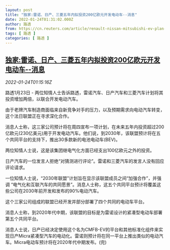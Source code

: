 ```yaml
---
layout: post
title: "独家:雷诺、日产、三菱五年内拟投资200亿欧元开发电动车--消息"
date: 2022-01-24T01:31:02.000Z
author: 路透
from: https://cn.reuters.com/article/renault-nissan-mitsubishi-ev-plan-0124-idCNKBS2JY02Q
tags: [ 路透 ]
categories: [ 路透 ]
---
```

<!--1642987862000-->
[独家:雷诺、日产、三菱五年内拟投资200亿欧元开发电动车--消息](https://cn.reuters.com/article/renault-nissan-mitsubishi-ev-plan-0124-idCNKBS2JY02Q)
------

<div>
<div><i>2022-01-24T01:15:16Z</i></div><p>路透1月23日 - 两位知情人士告诉路透，雷诺汽车、日产汽车和三菱汽车计划将其投资增加两倍，以联合开发电动汽车。</p><p>由于老牌汽车制造商面临来自新竞争对手的压力，以及预期需求向电动汽车转变，这个法日联盟正在寻求深化合作。</p><p>消息人士称，这三家公司预计将在周四宣布一项计划，在未来五年内投资超过200亿欧元(230亿美元)用于开发电动汽车。他们说，到2030年，该联盟预计将在五个共同平台的支持下，推出30多款新的电池电动车(BEV)。</p><p>两位知情人士说，这是该集团继电气化方面已经支出100亿欧元之外的投资。</p><p>日产汽车的一位发言人拒绝“对猜测进行评论”。雷诺和三菱汽车的发言人没有回应评论请求。</p><p>一位知情人士说，“2030年联盟”计划旨在显示该联盟成员之间“加强合作”，并强调 “电气化和互联汽车的共同愿景”。消息人士称，这五个共同平台预计将覆盖这些公司在2030年前开发和发布的90%电动汽车。</p><p>这个三家公司组成的联盟已经开发并部分部署了四个共同的电动车平台。</p><p>消息人士称，到2020年代中期，该联盟的目标是为雷诺设计的紧凑型电动车部署第五个共同平台。</p><p>消息人士说，日产已经决定使用这个名为CMFB-EV的平台和其他标准化组件来实现日产Micra紧凑型汽车的电动化。雷诺则预计将在同一平台上推出类似的电动汽车。Micra电动车预计将在2020年代中期发布。(完)</p>
</div>
